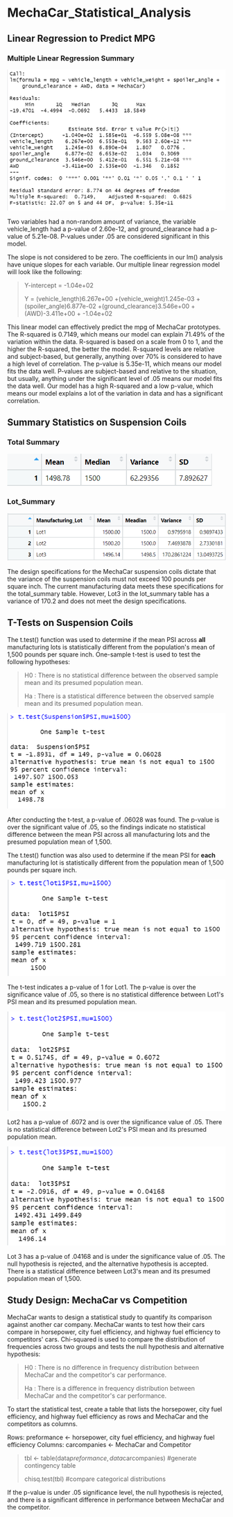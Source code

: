 # MechaCar_Statistical_Analysis

## Linear Regression to Predict MPG

### Multiple Linear Regression Summary

![summary1](https://raw.githubusercontent.com/jmsuarez1997/MechaCar_Statistical_Analysis/main/Resources/Images/Summary1.png)

Two variables had a non-random amount of variance, the variable vehicle_length had a p-value of 2.60e-12, and ground_clearance had a p-value of 5.21e-08. P-values under .05 are considered significant in this model.

The slope is not considered to be zero. The coefficients in our lm() analysis have unique slopes for each variable. Our multiple linear regression model will look like the following:

>Y-intercept = -1.04e+02
>
>Y = (vehicle_length)6.267e+00 +(vehicle_weight)1.245e-03 +(spoiler_angle)6.877e-02 +(ground_clearance)3.546e+00 +(AWD)-3.411e+00 + -1.04e+02

This linear model can effectively predict the mpg of MechaCar prototypes. The R-squared is 0.7149, which means our model can explain 71.49% of the variation within the data. R-squared is based on a scale from 0 to 1, and the higher the R-squared, the better the model. R-squared levels are relative and subject-based, but generally, anything over 70% is considered to have a high level of correlation. The p-value is 5.35e-11, which means our model fits the data well. P-values are subject-based and relative to the situation, but usually, anything under the significant level of .05 means our model fits the data well. Our model has a high R-squared and a low p-value, which means our model explains a lot of the variation in data and has a significant correlation. 

## Summary Statistics on Suspension Coils

### Total Summary
![total_summary](https://raw.githubusercontent.com/jmsuarez1997/MechaCar_Statistical_Analysis/main/Resources/Images/total_summary.png)

### Lot_Summary
![Lot_summary](https://raw.githubusercontent.com/jmsuarez1997/MechaCar_Statistical_Analysis/main/Resources/Images/Lot_Summary.png)

The design specifications for the MechaCar suspension coils dictate that the variance of the suspension coils must not exceed 100 pounds per square inch. The current manufacturing data meets these specifications for the total_summary table. However, Lot3 in the lot_summary table has a variance of 170.2 and does not meet the design specifications. 

## T-Tests on Suspension Coils

The t.test() function was used to determine if the mean PSI across __all__ manufacturing lots is statistically different from the population's mean of 1,500 pounds per square inch. One-sample t-test is used to test the following hypotheses:

>H0 : There is no statistical difference between the observed sample mean and its presumed population mean.
>
>Ha : There is a statistical difference between the observed sample mean and its presumed population mean.

![Lot_summary](https://raw.githubusercontent.com/jmsuarez1997/MechaCar_Statistical_Analysis/main/Resources/Images/ttest1.png)

After conducting the t-test, a p-value of .06028 was found. The p-value is over the significant value of .05, so the findings indicate no statistical difference between the mean PSI across all manufacturing lots and the presumed population mean of 1,500. 

The t.test() function was also used to determine if the mean PSI for __each__ manufacturing lot is statistically different from the population mean of 1,500 pounds per square inch.

![Lot_summary](https://raw.githubusercontent.com/jmsuarez1997/MechaCar_Statistical_Analysis/main/Resources/Images/ttest2.png)

The t-test indicates a p-value of 1 for Lot1. The p-value is over the significance value of .05, so there is no statistical difference between Lot1's PSI mean and its presumed population mean. 


![Lot_summary](https://raw.githubusercontent.com/jmsuarez1997/MechaCar_Statistical_Analysis/main/Resources/Images/ttest3.png)

Lot2 has a p-value of .6072 and is over the significance value of .05. There is no statistical difference between Lot2's PSI mean and its presumed population mean. 

![Lot_summary](https://raw.githubusercontent.com/jmsuarez1997/MechaCar_Statistical_Analysis/main/Resources/Images/ttest4.png)

Lot 3 has a p-value of .04168 and is under the significance value of .05. The null hypothesis is rejected, and the alternative hypothesis is accepted. There is a statistical difference between Lot3's mean and its presumed population mean of 1,500.

## Study Design: MechaCar vs Competition

MechaCar wants to design a statistical study to quantify its comparison against another car company. MechaCar wants to test how their cars compare in horsepower, city fuel efficiency, and highway fuel efficiency to competitors' cars. Chi-squared is used to compare the distribution of frequencies across two groups and tests the null hypothesis and alternative hypothesis:

>H0 : There is no difference in frequency distribution between MechaCar and the competitor's car performance. 
>
>Ha : There is a difference in frequency distribution between MechaCar and the competitor's car performance. 

To start the statistical test, create a table that lists the horsepower, city fuel efficiency, and highway fuel efficiency as rows and MechaCar and the competitors as columns. 

Rows: preformance <- horsepower, city fuel efficiency, and highway fuel efficiency
Columns: carcompanies <- MechaCar and Competitor

> tbl <- table(data$preformance,data$carcompanies) #generate contingency table
>
> chisq.test(tbl) #compare categorical distributions

If the p-value is under .05 significance level, the null hypothesis is rejected, and there is a significant difference in performance between MechaCar and the competitor. 




